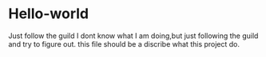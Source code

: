 # Hello-world
Just follow the guild
I dont know what I am doing,but just following the guild and try to figure out.
this file should be a discribe what this project do.
